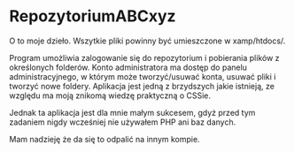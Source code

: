 # RepozytoriumABCxyz

O to moje dzieło. Wszytkie pliki powinny być umieszczone w xamp/htdocs/.

Program umożliwia zalogowanie się do repozytorium i pobierania plików z określonych folderów. Konto administratora ma dostęp do panelu administracyjnego, w którym może tworzyć/usuwać konta, usuwać pliki i tworzyć nowe foldery. Aplikacja jest jedną z brzydszych jakie istnieją, ze względu ma moją znikomą wiedzę praktyczną o CSSie.

Jednak ta aplikacja jest dla mnie małym sukcesem, gdyż przed tym zadaniem nigdy wcześniej nie używałem PHP ani baz danych.

Mam nadzieję że da się to odpalić na innym kompie.
